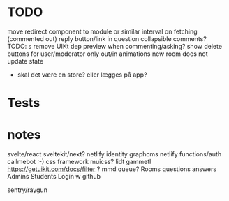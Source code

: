 # TODO

move redirect component to module or similar
interval on fetching (commented out)
reply button/link in question
collapsible comments?
TODO: s
remove UIKt dep
preview when commenting/asking?
show delete buttons for user/moderator only
out/in animations
new room does not update state

- skal det være en store? eller lægges på app?

# Tests

# notes

svelte/react
sveltekit/next?
netlify identity
graphcms
netlify functions/auth
callmebot :-)
css framework
muicss? lidt gammetl
https://getuikit.com/docs/filter ?
mmd queue?
Rooms
questions
answers
Admins
Students
Login w github

sentry/raygun
